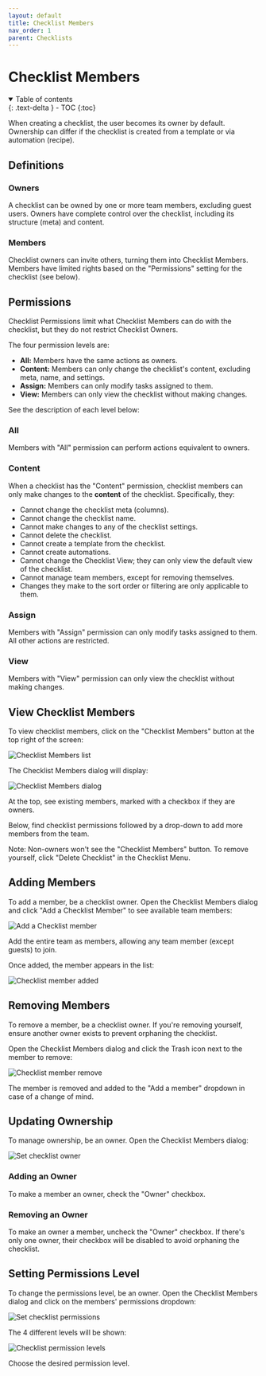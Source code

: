 ```yaml
---
layout: default
title: Checklist Members
nav_order: 1
parent: Checklists
---
```


# Checklist Members

<details open markdown="block">
  <summary>
    Table of contents
  </summary>
  {: .text-delta }
- TOC
{:toc}
</details>

When creating a checklist, the user becomes its owner by default. Ownership can differ if the checklist is created from a template or via automation (recipe).

## Definitions

### Owners

A checklist can be owned by one or more team members, excluding guest users. Owners have complete control over the checklist, including its structure (meta) and content.

### Members

Checklist owners can invite others, turning them into Checklist Members. Members have limited rights based on the "Permissions" setting for the checklist (see below).

## Permissions

Checklist Permissions limit what Checklist Members can do with the checklist, but they do not restrict Checklist Owners.

The four permission levels are:

- **All:** Members have the same actions as owners.
- **Content:** Members can only change the checklist's content, excluding meta, name, and settings.
- **Assign:** Members can only modify tasks assigned to them.
- **View:** Members can only view the checklist without making changes.

See the description of each level below:

### All

Members with "All" permission can perform actions equivalent to owners.

### Content

When a checklist has the "Content" permission, checklist members can only make changes to the **content** of the checklist. Specifically, they:

- Cannot change the checklist meta (columns).
- Cannot change the checklist name.
- Cannot make changes to any of the checklist settings.
- Cannot delete the checklist.
- Cannot create a template from the checklist.
- Cannot create automations.
- Cannot change the Checklist View; they can only view the default view of the checklist.
- Cannot manage team members, except for removing themselves.
- Changes they make to the sort order or filtering are only applicable to them.

### Assign

Members with "Assign" permission can only modify tasks assigned to them. All other actions are restricted.

### View

Members with "View" permission can only view the checklist without making changes.

## View Checklist Members

To view checklist members, click on the "Checklist Members" button at the top right of the screen:

![Checklist Members list](/assets/images/checklists/checklist-members-open.png)

The Checklist Members dialog will display:

![Checklist Members dialog](/assets/images/checklists/checklist-members.png)

At the top, see existing members, marked with a checkbox if they are owners.

Below, find checklist permissions followed by a drop-down to add more members from the team.

Note: Non-owners won't see the "Checklist Members" button. To remove yourself, click "Delete Checklist" in the Checklist Menu.

## Adding Members

To add a member, be a checklist owner. Open the Checklist Members dialog and click "Add a Checklist Member" to see available team members:

![Add a Checklist member](/assets/images/checklists/checklist-add-member.png)

Add the entire team as members, allowing any team member (except guests) to join.

Once added, the member appears in the list:

![Checklist member added](/assets/images/checklists/checklist-member-added.png)

## Removing Members

To remove a member, be a checklist owner. If you're removing yourself, ensure another owner exists to prevent orphaning the checklist.

Open the Checklist Members dialog and click the Trash icon next to the member to remove:

![Checklist member remove](/assets/images/checklists/checklist-member-remove.png)

The member is removed and added to the "Add a member" dropdown in case of a change of mind.

## Updating Ownership

To manage ownership, be an owner. Open the Checklist Members dialog:

![Set checklist owner](/assets/images/checklists/checklist-owner-manage.png)

### Adding an Owner

To make a member an owner, check the "Owner" checkbox.

### Removing an Owner

To make an owner a member, uncheck the "Owner" checkbox. If there's only one owner, their checkbox will be disabled to avoid orphaning the checklist.

## Setting Permissions Level

To change the permissions level, be an owner. Open the Checklist Members dialog and click on the members' permissions dropdown:

![Set checklist permissions](/assets/images/checklists/checklist-permissions-open.png)

The 4 different levels will be shown:

![Checklist permission levels](/assets/images/checklists/checklist-permissions.png)

Choose the desired permission level.
